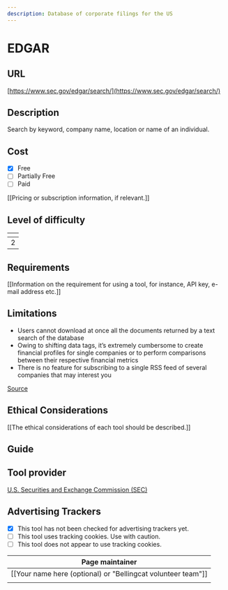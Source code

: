 ```yaml
---
description: Database of corporate filings for the US
---
```


# EDGAR

## URL

[https://www.sec.gov/edgar/search/](https://www.sec.gov/edgar/search/)

## Description

Search by keyword, company name, location or name of an individual.&#x20;

## Cost

* [x] Free
* [ ] Partially Free
* [ ] Paid

\[\[Pricing or subscription information, if relevant.]]

## Level of difficulty

<table><thead><tr><th data-type="rating" data-max="5"></th></tr></thead><tbody><tr><td>2</td></tr></tbody></table>

## Requirements

\[\[Information on the requirement for using a tool, for instance, API key, e-mail address etc.]]

## Limitations

* Users cannot download at once all the documents returned by a text search of the database
* Owing to shifting data tags, it’s extremely cumbersome to create financial profiles for single companies or to perform comparisons between their respective financial metrics
* There is no feature for subscribing to a single RSS feed of several companies that may interest you

[Source](https://www.bellingcat.com/resources/2023/12/18/new-tools-dig-deeper-into-hard-to-aggregate-us-corporate-data/)

## Ethical Considerations

\[\[The ethical considerations of each tool should be described.]]

## Guide



## Tool provider

[U.S. Securities and Exchange Commission (SEC)](https://www.sec.gov/)

## Advertising Trackers

* [x] This tool has not been checked for advertising trackers yet.
* [ ] This tool uses tracking cookies. Use with caution.
* [ ] This tool does not appear to use tracking cookies.

| Page maintainer                                                |
| -------------------------------------------------------------- |
| \[\[Your name here (optional) or "Bellingcat volunteer team"]] |
|                                                                |

